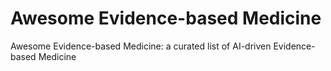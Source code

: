 # Awesome Evidence-based Medicine
Awesome Evidence-based Medicine: a curated list of AI-driven Evidence-based Medicine

